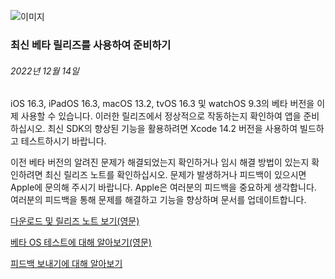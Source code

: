 <!-- ### MySkills
BootStrap & React.js  
<img src="https://img.shields.io/badge/HTML5-E34F26?style=flat-square&logo=HTML5&logoColor=white"/></a>
<img src="https://img.shields.io/badge/CSS3-1572B6?style=flat-square&logo=CSS3&logoColor=white"/></a>
<img src="https://img.shields.io/badge/JavaScript-F7DF1E?style=flat-square&logo=JavaScript&logoColor=white"/></a>
<img src="https://img.shields.io/badge/React.js-1E8CBE?style=flat-square&logo=JavaScript&logoColor=white"/></a>   -->

<!-- Android & IOS  
<img src="https://img.shields.io/badge/Java-007396?style=flat-square&logo=Java&logoColor=white"/></a>
<img src="https://img.shields.io/badge/Swift-F05138?style=flat-square&logo=Swift&logoColor=white"/></a> -->
<!-- 
Languages  
<img src="https://img.shields.io/badge/C-A8B9CC?style=flat-square&logo=C&logoColor=white"/></a>
<img src="https://img.shields.io/badge/C++-00599C?style=flat-square&logo=C%2B%2B&logoColor=white"/></a>
<img src="https://img.shields.io/badge/Python-3776AB?style=flat-square&logo=Python&logoColor=white"/></a>

algorithms  
<img src="https://img.shields.io/badge/Baekjoon-Gold4-gold?style=flat-square&labelColor=004088"/></a> -->
<!-- 
Contact  
[<img src="https://img.shields.io/badge/l06094@gmail.com-EA4335?style=flat-square&logo=Gmail&logoColor=white"/>](l06094@gmail.com)
<a href="dlwjsgml02@naver.com"><img src="https://img.shields.io/badge/dlwjsgml02@naver.com-0ABF53?style=flat-square&logo=Nintendo&logoColor=white"/></a>
<img src="https://img.shields.io/badge/jeon__hui__22-E4405F?style=flat-square&logo=Instagram&logoColor=white"/></a>  

---
![Top Langs](https://github-readme-stats.vercel.app/api/top-langs/?username=6810779s&layout=compact&theme=algolia) 

![Jeonhui's GitHub stats](https://github-readme-stats.vercel.app/api?username=Jeonhui&show_icons=true&theme=algolia)  
 -->

<!-- [![Solved.ac
프로필](http://mazassumnida.wtf/api/v2/generate_badge?boj=whas02)](https://solved.ac/whas02)  

# IOS developer News -->

<!--
 <pre>
    ___  _______   ________  ________   ___  ___  ___  ___  ___     
   |\  \|\  ___ \ |\   __  \|\   ___  \|\  \|\  \|\  \|\  \|\  \    
   \ \  \ \   __/|\ \  \|\  \ \  \\ \  \ \  \\\  \ \  \\\  \ \  \   
 __ \ \  \ \  \_|/_\ \  \\\  \ \  \\ \  \ \   __  \ \  \\\  \ \  \  
|\  \\_\  \ \  \_|\ \ \  \\\  \ \  \\ \  \ \  \ \  \ \  \\\  \ \  \ 
\ \________\ \_______\ \_______\ \__\\ \__\ \__\ \__\ \_______\ \__\
 \|________|\|_______|\|_______|\|__| \|__|\|__|\|__|\|_______|\|__|</pre>
                                                          
                                                                    
-->                                                                    
![이미지](https://developer.apple.com/assets/elements/icons/sdk-16/sdk-16-128x128_2x.png)  
###  최신 베타 릴리즈를 사용하여 준비하기  
###### 2022년 12월 14일  
<span class="article-text"><p>iOS 16.3, iPadOS 16.3, macOS 13.2, tvOS 16.3 및 watchOS 9.3의 베타 버전을 이제 사용할 수 있습니다. 이러한 릴리즈에서 정상적으로 작동하는지 확인하여 앱을 준비하십시오. 최신 SDK의 향상된 기능을 활용하려면 Xcode 14.2  버전을 사용하여 빌드하고 테스트하시기 바랍니다.</p><p>이전 베타 버전의 알려진 문제가 해결되었는지 확인하거나 임시 해결 방법이 있는지 확인하려면 최신 릴리즈 노트를 확인하십시오. 문제가 발생하거나 피드백이 있으시면 Apple에 문의해 주시기 바랍니다. Apple은 여러분의 피드백을 중요하게 생각합니다. 여러분의 피드백을 통해 문제를 해결하고 기능을 향상하며 문서를 업데이트합니다.</p><p><a href="https://developer.apple.com/kr/news/releases/">다운로드 및 릴리즈 <span class="icon icon-after icon-chevronright nowrap">노트 보기(영문)</span></a></p>
<p><a href="https://developer.apple.com/documentation/xcode/testing-a-beta-os">베타 OS 테스트에 <span class="icon icon-after icon-chevronright nowrap">대해 알아보기(영문)</span></a></p>
<p><a href="https://developer.apple.com/kr/bug-reporting/">피드백 보내기에 <span class="icon icon-after icon-chevronright nowrap">대해 알아보기</span></a></p></span>